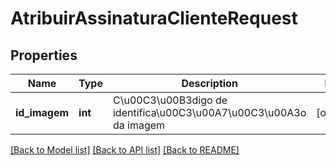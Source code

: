 # AtribuirAssinaturaClienteRequest

## Properties
Name | Type | Description | Notes
------------ | ------------- | ------------- | -------------
**id_imagem** | **int** | C\u00C3\u00B3digo de identifica\u00C3\u00A7\u00C3\u00A3o da imagem | [optional] 

[[Back to Model list]](../README.md#documentation-for-models) [[Back to API list]](../README.md#documentation-for-api-endpoints) [[Back to README]](../README.md)


